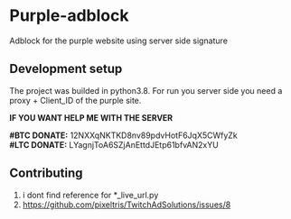 # Purple-adblock
Adblock for the purple website using server side signature


## Development setup
The project was builded in python3.8.
For run you server side you need a proxy + Client_ID of the purple site.

**IF YOU WANT HELP ME WITH THE SERVER**

**#BTC DONATE:** 12NXXqNKTKD8nv89pdvHotF6JqX5CWfyZk <br>
**#LTC DONATE:** LYagnjToA6SZjAnEttdJEtp61bfvAN2xYU

## Contributing

1. i dont find reference for *_live_url.py
2. https://github.com/pixeltris/TwitchAdSolutions/issues/8
